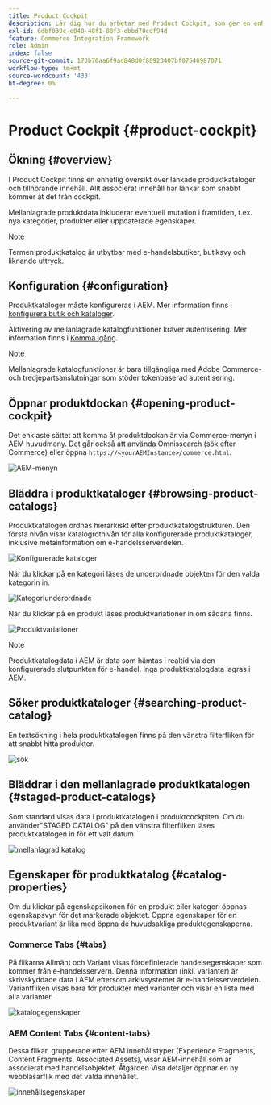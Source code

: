 ```yaml
---
title: Product Cockpit
description: Lär dig hur du arbetar med Product Cockpit, som ger en enhetlig översikt över länkade produktkataloger och tillhörande innehåll.
exl-id: 6dbf039c-e040-48f1-88f3-ebbd70cdf94d
feature: Commerce Integration Framework
role: Admin
index: false
source-git-commit: 173b70aa6f9ad848d0f80923407bf07540987071
workflow-type: tm+mt
source-wordcount: '433'
ht-degree: 0%

---
```


# Product Cockpit {#product-cockpit}

## Ökning {#overview}

I Product Cockpit finns en enhetlig översikt över länkade produktkataloger och tillhörande innehåll. Allt associerat innehåll har länkar som snabbt kommer åt det från cockpit.

Mellanlagrade produktdata inkluderar eventuell mutation i framtiden, t.ex. nya kategorier, produkter eller uppdaterade egenskaper.

>[!NOTE]
>
>Termen produktkatalog är utbytbar med e-handelsbutiker, butiksvy och liknande uttryck.

## Konfiguration {#configuration}

Produktkataloger måste konfigureras i AEM. Mer information finns i [konfigurera butik och kataloger](https://experienceleague.adobe.com/docs/experience-manager-cloud-service/content/content-and-commerce/storefront/getting-started.html?lang=sv-SE#catalog).

Aktivering av mellanlagrade katalogfunktioner kräver autentisering. Mer information finns i [Komma igång](https://experienceleague.adobe.com/docs/experience-manager-cloud-service/content/content-and-commerce/storefront/getting-started.html?lang=sv-SE).

>[!NOTE]
>
>Mellanlagrade katalogfunktioner är bara tillgängliga med Adobe Commerce- och tredjepartsanslutningar som stöder tokenbaserad autentisering.

## Öppnar produktdockan {#opening-product-cockpit}

Det enklaste sättet att komma åt produktdockan är via Commerce-menyn i AEM huvudmeny. Det går också att använda Omnissearch (sök efter Commerce) eller öppna `https://<yourAEMInstance>/commerce.html`.

![AEM-menyn](../assets/aem-menu.png)

## Bläddra i produktkataloger {#browsing-product-catalogs}

Produktkatalogen ordnas hierarkiskt efter produktkatalogstrukturen. Den första nivån visar katalogrotnivån för alla konfigurerade produktkataloger, inklusive metainformation om e-handelsserverdelen.

![Konfigurerade kataloger](../assets/catalog-overview.png)

När du klickar på en kategori läses de underordnade objekten för den valda kategorin in.

![Kategoriunderordnade](../assets/catalog-category-children.png)

När du klickar på en produkt läses produktvariationer in om sådana finns.

![Produktvariationer](../assets/catalog-product-variation.png)

>[!NOTE]
>
>Produktkatalogdata i AEM är data som hämtas i realtid via den konfigurerade slutpunkten för e-handel. Inga produktkatalogdata lagras i AEM.

## Söker produktkataloger {#searching-product-catalog}

En textsökning i hela produktkatalogen finns på den vänstra filterfliken för att snabbt hitta produkter.

![sök](../assets/search-cockpit.png)

## Bläddrar i den mellanlagrade produktkatalogen {#staged-product-catalogs}

Som standard visas data i produktkatalogen i produktcockpiten. Om du använder&quot;STAGED CATALOG&quot; på den vänstra filterfliken läses produktkatalogen in för ett valt datum.

![mellanlagrad katalog](../assets/staged-cockpit.png)

## Egenskaper för produktkatalog {#catalog-properties}

Om du klickar på egenskapsikonen för en produkt eller kategori öppnas egenskapsvyn för det markerade objektet. Öppna egenskaper för en produktvariant är lika med öppna de huvudsakliga produktegenskaperna.

### Commerce Tabs {#tabs}

På flikarna Allmänt och Variant visas fördefinierade handelsegenskaper som kommer från e-handelsservern. Denna information (inkl. varianter) är skrivskyddade data i AEM eftersom arkivsystemet är e-handelsserverdelen. Variantfliken visas bara för produkter med varianter och visar en lista med alla varianter.

![katalogegenskaper](../assets/catalog-properties.png)

### AEM Content Tabs {#content-tabs}

Dessa flikar, grupperade efter AEM innehållstyper (Experience Fragments, Content Fragments, Associated Assets), visar AEM-innehåll som är associerat med handelsobjektet. Åtgärden Visa detaljer öppnar en ny webbläsarflik med det valda innehållet.

![innehållsegenskaper](../assets/content-properties.png)
